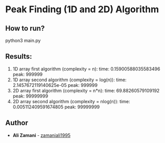 # Peak Finding (1D and 2D) Algorithm

## How to run?
python3 main.py


## Results:
  1. 1D array first algorithm (complexity = n):
    time: 0.15900588035583496
    peak: 999999
  2. 1D array second algorithm (complexity = log(n)): 
    time: 2.1457672119140625e-05
    peak: 999999
  3. 2D array first algorithm (complexity = n*n): 
    time: 69.88260579109192
    peak: 99999999
  4. 2D array second algorithm (complexity = nlog(n)): 
    time: 0.005112409591674805
    peak: 99999999

## Author
* **Ali Zamani** - [zamaniali1995](https://github.com/zamaniali1995)



